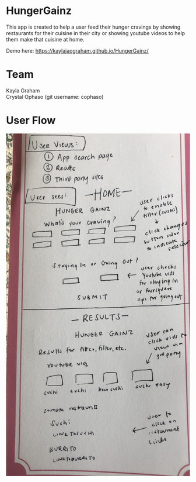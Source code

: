 # HungerGainz

This app is created to help a user feed their hunger cravings by showing restaurants for their cuisine in their city or showing youtube videos to help them make that cuisine at home.

Demo here: https://kaylajaograham.github.io/HungerGainz/

# Team
Kayla Graham  
Crystal Ophaso (git username: cophaso)

# User Flow
<p align="center"><img src="img/user_flow.png" /></p>




